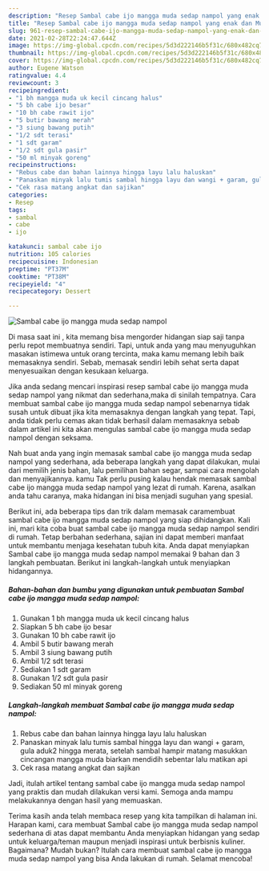```yaml
---
description: "Resep Sambal cabe ijo mangga muda sedap nampol yang enak dan Mudah Dibuat"
title: "Resep Sambal cabe ijo mangga muda sedap nampol yang enak dan Mudah Dibuat"
slug: 961-resep-sambal-cabe-ijo-mangga-muda-sedap-nampol-yang-enak-dan-mudah-dibuat
date: 2021-02-28T22:24:47.644Z
image: https://img-global.cpcdn.com/recipes/5d3d222146b5f31c/680x482cq70/sambal-cabe-ijo-mangga-muda-sedap-nampol-foto-resep-utama.jpg
thumbnail: https://img-global.cpcdn.com/recipes/5d3d222146b5f31c/680x482cq70/sambal-cabe-ijo-mangga-muda-sedap-nampol-foto-resep-utama.jpg
cover: https://img-global.cpcdn.com/recipes/5d3d222146b5f31c/680x482cq70/sambal-cabe-ijo-mangga-muda-sedap-nampol-foto-resep-utama.jpg
author: Eugene Watson
ratingvalue: 4.4
reviewcount: 3
recipeingredient:
- "1 bh mangga muda uk kecil cincang halus"
- "5 bh cabe ijo besar"
- "10 bh cabe rawit ijo"
- "5 butir bawang merah"
- "3 siung bawang putih"
- "1/2 sdt terasi"
- "1 sdt garam"
- "1/2 sdt gula pasir"
- "50 ml minyak goreng"
recipeinstructions:
- "Rebus cabe dan bahan lainnya hingga layu lalu haluskan"
- "Panaskan minyak lalu tumis sambal hingga layu dan wangi + garam, gula aduk2 hingga merata, setelah sambal hampir matang masukkan cincangan mangga muda biarkan mendidih sebentar lalu matikan api"
- "Cek rasa matang angkat dan sajikan"
categories:
- Resep
tags:
- sambal
- cabe
- ijo

katakunci: sambal cabe ijo 
nutrition: 105 calories
recipecuisine: Indonesian
preptime: "PT37M"
cooktime: "PT38M"
recipeyield: "4"
recipecategory: Dessert

---
```



![Sambal cabe ijo mangga muda sedap nampol](https://img-global.cpcdn.com/recipes/5d3d222146b5f31c/680x482cq70/sambal-cabe-ijo-mangga-muda-sedap-nampol-foto-resep-utama.jpg)

Di masa  saat ini , kita memang bisa mengorder hidangan siap saji tanpa perlu repot membuatnya sendiri. Tapi, untuk anda yang mau menyuguhkan masakan istimewa untuk orang tercinta, maka kamu memang lebih baik memasaknya sendiri. Sebab, memasak sendiri lebih sehat serta dapat menyesuaikan dengan kesukaan keluarga.

Jika anda sedang mencari inspirasi resep sambal cabe ijo mangga muda sedap nampol yang nikmat dan sederhana,maka di sinilah tempatnya. Cara membuat sambal cabe ijo mangga muda sedap nampol  sebenarnya tidak susah untuk dibuat jika kita memasaknya dengan langkah yang tepat. Tapi, anda tidak perlu cemas akan tidak berhasil dalam memasaknya 
sebab dalam artikel ini kita akan mengulas sambal cabe ijo mangga muda sedap nampol dengan seksama.  



Nah buat anda yang ingin memasak sambal cabe ijo mangga muda sedap nampol yang sederhana, ada beberapa langkah yang dapat dilakukan, mulai dari memilih jenis bahan, lalu pemilihan bahan segar, sampai cara mengolah dan menyajikannya. kamu Tak perlu pusing kalau hendak memasak sambal cabe ijo mangga muda sedap nampol yang lezat di rumah. Karena, asalkan anda  tahu caranya, maka hidangan ini bisa menjadi suguhan yang spesial.

Berikut ini, ada beberapa tips dan trik dalam memasak caramembuat sambal cabe ijo mangga muda sedap nampol yang siap dihidangkan. Kali ini, mari kita coba buat sambal cabe ijo mangga muda sedap nampol sendiri di rumah. Tetap berbahan sederhana, sajian ini dapat memberi manfaat untuk membantu menjaga kesehatan tubuh kita. Anda dapat menyiapkan Sambal cabe ijo mangga muda sedap nampol memakai 9 bahan dan 3 langkah pembuatan. Berikut ini langkah-langkah untuk menyiapkan hidangannya.

<!--inarticleads1-->

##### Bahan-bahan dan bumbu yang digunakan untuk pembuatan Sambal cabe ijo mangga muda sedap nampol:

1. Gunakan 1 bh mangga muda uk kecil cincang halus
1. Siapkan 5 bh cabe ijo besar
1. Gunakan 10 bh cabe rawit ijo
1. Ambil 5 butir bawang merah
1. Ambil 3 siung bawang putih
1. Ambil 1/2 sdt terasi
1. Sediakan 1 sdt garam
1. Gunakan 1/2 sdt gula pasir
1. Sediakan 50 ml minyak goreng




<!--inarticleads2-->

##### Langkah-langkah membuat Sambal cabe ijo mangga muda sedap nampol:

1. Rebus cabe dan bahan lainnya hingga layu lalu haluskan
1. Panaskan minyak lalu tumis sambal hingga layu dan wangi + garam, gula aduk2 hingga merata, setelah sambal hampir matang masukkan cincangan mangga muda biarkan mendidih sebentar lalu matikan api
1. Cek rasa matang angkat dan sajikan




Jadi, itulah artikel tentang  sambal cabe ijo mangga muda sedap nampol  yang praktis dan mudah dilakukan versi kami. Semoga anda mampu melakukannya dengan hasil yang memuaskan. 

Terima kasih anda telah membaca resep yang kita tampilkan di halaman ini. Harapan kami, cara membuat  Sambal cabe ijo mangga muda sedap nampol sederhana di atas dapat membantu Anda menyiapkan hidangan yang sedap untuk keluarga/teman maupun menjadi inspirasi untuk berbisnis kuliner. Bagaimana? Mudah bukan? Itulah cara membuat sambal cabe ijo mangga muda sedap nampol yang bisa Anda lakukan di rumah. Selamat mencoba!

